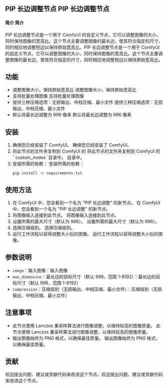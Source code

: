 ## PIP 长边调整节点 PIP 长边调整节点

#### 简介 简介
PIP 长边调整节点是一个用于 ComfyUI 的自定义节点，它可以调整图像的大小，同时保持图像的宽高比。这个节点主要调整图像的最长边，使其符合指定的尺寸，同时相应地调整短边以保持原始宽高比。PIP 长边调整节点是一个用于 ComfyUI 的自定义节点，它可以调整图像的大小，同时保持图像的宽高比。这个节点主要调整图像的最长边，使其符合指定的尺寸，同时相应地调整短边以保持原始宽高比。

## 功能
- 调整图像大小，保持原始宽高比 调整图像大小，保持原始宽高比
- 支持批量处理图像 支持批量处理图像
- 提供三种压缩选项：无损输出、中档压缩、最小文件 提供三种压缩选项：无损输出、中档压缩、最小文件
- 默认将最长边调整为 996 像素 默认将最长边调整为 996 像素

## 安装
1. 确保您已经安装了 ComfyUI。 确保您已经安装了 ComfyUI。
2. 将此节点的文件夹复制到 ComfyUI 的  将此节点的文件夹复制到 ComfyUI 的 ``custom_nodes` 目录中。 目录中。
3. 安装所需的依赖： 安装所需的依赖：
   ```
   pip install -r requirements.txt
   ```

## 使用方法
1. 在 ComfyUI 中，您会看到一个名为 "PIP 长边调整" 的新节点。 在 ComfyUI 中，您会看到一个名为 "PIP 长边调整" 的新节点。
2. 将图像输入连接到此节点。 将图像输入连接到此节点。
3. 设置所需的最大尺寸（默认为 996）。 设置所需的最大尺寸（默认为 996）。
4. 选择压缩级别。 选择压缩级别。
5. 运行工作流程以获得调整大小后的图像。 运行工作流程以获得调整大小后的图像。

## 参数说明
- `image`：输入图像：输入图像
- `max_dimension`：最长边的目标尺寸（默认 996，范围 1-8192）：最长边的目标尺寸（默认 996，范围 1-8192）
- `compression`：压缩级别（无损输出、中档压缩、最小文件）：压缩级别（无损输出、中档压缩、最小文件）

## 注意事项
- 此节点使用 Lanczos 重采样算法进行图像调整，以保持较高的图像质量。 此节点使用 Lanczos 重采样算法进行图像调整，以保持较高的图像质量。
- 输出图像始终为 PNG 格式，以确保最佳质量。 输出图像始终为 PNG 格式，以确保最佳质量。

## 贡献
欢迎提出问题、建议或贡献代码来改进这个节点。欢迎提出问题、建议或贡献代码来改进这个节点。
